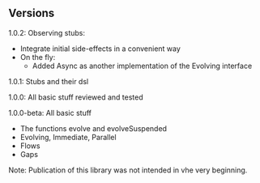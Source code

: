 ## Versions

1.0.2: Observing stubs:
   * Integrate initial side-effects in a convenient way
   * On the fly: 
       * Added Async as another implementation of the Evolving interface 

1.0.1: Stubs and their dsl

1.0.0: All basic stuff reviewed and tested

1.0.0-beta: All basic stuff
   * The functions evolve and evolveSuspended 
   * Evolving, Immediate, Parallel
   * Flows 
   * Gaps

Note: Publication of this library was not intended in vhe very beginning.